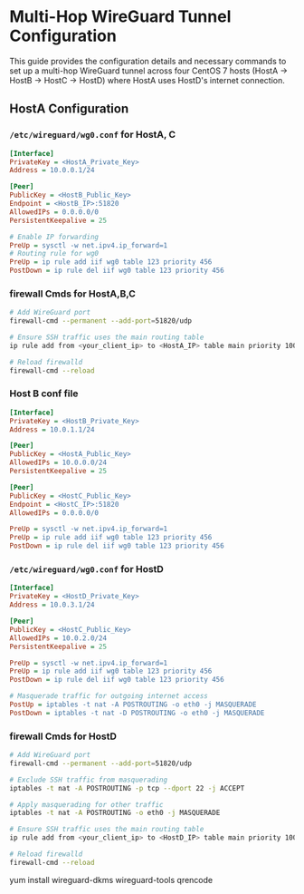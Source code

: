 # Multi-Hop WireGuard Tunnel Configuration

This guide provides the configuration details and necessary commands to set up a multi-hop WireGuard tunnel across four CentOS 7 hosts (HostA -> HostB -> HostC -> HostD) where HostA uses HostD's internet connection.

## HostA Configuration

### `/etc/wireguard/wg0.conf` for HostA, C
```ini
[Interface]
PrivateKey = <HostA_Private_Key>
Address = 10.0.0.1/24

[Peer]
PublicKey = <HostB_Public_Key>
Endpoint = <HostB_IP>:51820
AllowedIPs = 0.0.0.0/0
PersistentKeepalive = 25

# Enable IP forwarding
PreUp = sysctl -w net.ipv4.ip_forward=1
# Routing rule for wg0
PreUp = ip rule add iif wg0 table 123 priority 456
PostDown = ip rule del iif wg0 table 123 priority 456
```

### firewall Cmds for HostA,B,C
```bash
# Add WireGuard port
firewall-cmd --permanent --add-port=51820/udp

# Ensure SSH traffic uses the main routing table
ip rule add from <your_client_ip> to <HostA_IP> table main priority 100

# Reload firewalld
firewall-cmd --reload

```
### Host B conf file

```ini
[Interface]
PrivateKey = <HostB_Private_Key>
Address = 10.0.1.1/24

[Peer]
PublicKey = <HostA_Public_Key>
AllowedIPs = 10.0.0.0/24
PersistentKeepalive = 25

[Peer]
PublicKey = <HostC_Public_Key>
Endpoint = <HostC_IP>:51820
AllowedIPs = 0.0.0.0/0

PreUp = sysctl -w net.ipv4.ip_forward=1
PreUp = ip rule add iif wg0 table 123 priority 456
PostDown = ip rule del iif wg0 table 123 priority 456

```

### `/etc/wireguard/wg0.conf` for HostD
```ini
[Interface]
PrivateKey = <HostD_Private_Key>
Address = 10.0.3.1/24

[Peer]
PublicKey = <HostC_Public_Key>
AllowedIPs = 10.0.2.0/24
PersistentKeepalive = 25

PreUp = sysctl -w net.ipv4.ip_forward=1
PreUp = ip rule add iif wg0 table 123 priority 456
PostDown = ip rule del iif wg0 table 123 priority 456

# Masquerade traffic for outgoing internet access
PostUp = iptables -t nat -A POSTROUTING -o eth0 -j MASQUERADE
PostDown = iptables -t nat -D POSTROUTING -o eth0 -j MASQUERADE
```
### firewall Cmds for HostD
```bash
# Add WireGuard port
firewall-cmd --permanent --add-port=51820/udp

# Exclude SSH traffic from masquerading
iptables -t nat -A POSTROUTING -p tcp --dport 22 -j ACCEPT

# Apply masquerading for other traffic
iptables -t nat -A POSTROUTING -o eth0 -j MASQUERADE

# Ensure SSH traffic uses the main routing table
ip rule add from <your_client_ip> to <HostD_IP> table main priority 100

# Reload firewalld
firewall-cmd --reload

```
yum install wireguard-dkms wireguard-tools qrencode
